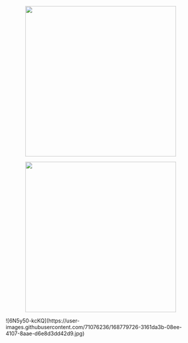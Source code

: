<p align="center"><a href="https://laravel.com" target="_blank"><img src="https://raw.githubusercontent.com/laravel/art/master/logo-lockup/5%20SVG/2%20CMYK/1%20Full%20Color/laravel-logolockup-cmyk-red.svg" width="400"></a></p>

<p align="center"><a href="https://laravel.com" target="_blank"><img src="![6N5y50-kcKQ](https://user-images.githubusercontent.com/71076236/168779726-3161da3b-08ee-4107-8aae-d6e8d3dd42d9.jpg)" width="400"></a></p>
![6N5y50-kcKQ](https://user-images.githubusercontent.com/71076236/168779726-3161da3b-08ee-4107-8aae-d6e8d3dd42d9.jpg)
